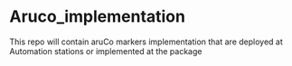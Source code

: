 # Aruco_implementation
This repo will contain aruCo markers implementation that are deployed at Automation stations or implemented at the package
